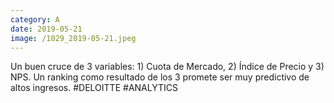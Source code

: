 ```yaml
--- 
category: A 
date: 2019-05-21 
image: /1029_2019-05-21.jpeg 
--- 
```


Un buen cruce de 3 variables: 1) Cuota de Mercado, 2) Índice de Precio y 3) NPS. Un ranking como resultado de los 3 promete ser muy predictivo de altos ingresos. #DELOITTE #ANALYTICS